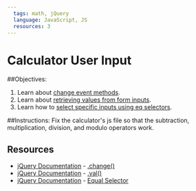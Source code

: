 ```yaml
---
  tags: math, jQuery
  language: JavaScript, JS
  resources: 3
---
```


# Calculator User Input

##Objectives:
1.  Learn about [change event methods](http://api.jquery.com/change/).
2.  Learn about [retrieving values from form inputs](http://api.jquery.com/val/).
3.  Learn how to [select specific inputs using eq selectors](http://api.jquery.com/eq-selector/).

##Instructions:
Fix the calculator's js file so that the subtraction, multiplication, division, and modulo operators work.

## Resources
* [jQuery Documentation](http://jquery.com/) - [.change()](http://api.jquery.com/change/)
* [jQuery Documentation](http://jquery.com/) - [.val()](http://api.jquery.com/val/)
* [jQuery Documentation](http://jquery.com/) - [Equal Selector](http://api.jquery.com/eq-selector/)
